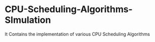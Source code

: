# CPU-Scheduling-Algorithms-SImulation
It Contains the implementation of various CPU Scheduling Algorithms
